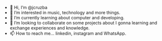 - 👋 Hi, I’m @jcruzba
- 👀 I’m interested in music, technology and more things.
- 🌱 I’m currently learning about computer and developing.
- 💞️ I’m looking to collaborate on some projects about I gonna learning and exchange experiences and knowledge.
- 📫 How to reach me... linkedin, instagram and WhatsApp.

<!---
jcruzba/jcruzba is a ✨ special ✨ repository because its `README.md` (this file) appears on your GitHub profile.
You can click the Preview link to take a look at your changes.
--->
